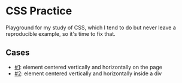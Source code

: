 # CSS Practice

Playground for my study of CSS, which I tend to do but never leave a reproducible example, so it's time to fix that.

## Cases

- [#1](src/case1.html): element centered vertically and horizontally on the page
- [#2](src/case2.html): element centered vertically and horizontally inside a div
